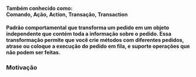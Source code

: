 #### **Ta**mbém **con**hecido **co**mo: **Co**mando, **Aç**ão, **Ac**tion, **Tra**nsação, **Tra**nsaction

#### Padrão comportamental que transforma um pedido em um objeto independente que contém toda a informação sobre o pedido. Essa transformação permite que você crie métodos com diferentes pedidos, atrase ou coloque a execução do pedido em fila, e suporte operações que não podem ser feitas.
### Motivação
